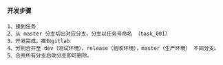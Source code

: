 #### 开发步骤

    1、接到任务
    2、从 master 分支切出对应分支，分支以任务号命名 （task_001）
    3、开发完成，推到gitlab 
    4、分别合并至 dev（测试环境），release（验收环境），master（生产环境） 不同分支。
    5、合并所有分支后改分支即可删除。